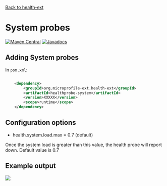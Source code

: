 [Back to health-ext](https://github.com/microprofile-extensions/health-ext/blob/master/README.md)

# System probes

[![Maven Central](https://maven-badges.herokuapp.com/maven-central/org.microprofile-ext.health-ext/healthprobe-system/badge.svg)](https://maven-badges.herokuapp.com/maven-central/org.microprofile-ext.health-ext/healthprobe-system)
[![Javadocs](https://www.javadoc.io/badge/org.microprofile-ext.health-ext/healthprobe-system.svg)](https://www.javadoc.io/doc/org.microprofile-ext.health-ext/healthprobe-system)


## Adding System probes

In ```pom.xml```:
    
```xml

    <dependency>
        <groupId>org.microprofile-ext.health-ext</groupId>
        <artifactId>healthprobe-system</artifactId>
        <version>XXXXX</version>
        <scope>runtime</scope>
    </dependency>

```

## Configuration options

* health.system.load.max = 0.7 (default)

Once the system load is greater than this value, the health probe will report down. Default value is 0.7 

## Example output

![](https://raw.githubusercontent.com/microprofile-extensions/health-ext/master/healthprobe-system/screenshot.png)
